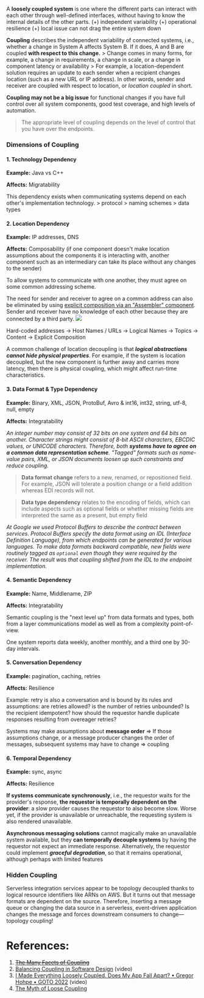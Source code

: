 A **loosely coupled system** is one where the different parts can interact with each other through well-defined interfaces, without having to know the internal details of the other parts.
	(+) independent variability
	(+) operational resilience
	(+) local issue can not drag the entire system down

**Coupling** describes the independent variability of connected systems, i.e., whether a change in System A affects System B. If it does, A and B are coupled **with respect to this change.**
	> Change comes in many forms, for example, a change in requirements, a change in scale, or a change in component latency or availability
	> For example, a location-dependent solution requires an update to each sender when a recipient changes location (such as a new URL or IP address). In other words, sender and receiver are coupled with respect to location, or _location coupled_ in short.

**Coupling may not be a big issue** for functional changes if you have full control over all system components, good test coverage, and high levels of automation.

> The appropriate level of coupling depends on the level of control that you have over the endpoints.

### Dimensions of Coupling

#### 1.  Technology Dependency

**Example:** Java vs C++

**Affects:** Migratability

This dependency exists when communicating systems depend on each other's implementation technology.
	> protocol
	> naming schemes
	> data types

#### 2. Location Dependency

**Example:** IP addresses, DNS

**Affects:** Composability (if one component doesn't make location assumptions about the components it is interacting with, another component such as an intermediary can take its place without any changes to the sender)

To allow systems to communicate with one another, they must agree on some common addressing scheme.

The need for sender and receiver to agree on a common address can also be eliminated by using [explicit composition via an "Assembler" component](https://www.enterpriseintegrationpatterns.com/ramblings/loanbroker_stepfunctions_pubsub.html#composition). Sender and receiver have no knowledge of each other because they are connected by a third party.
![](Pasted%20image%2020240623130120.png)

Hard-coded addresses → Host Names / URLs → Logical Names → Topics → Content → Explicit Composition

A common challenge of location decoupling is that ***logical abstractions cannot hide physical properties***. For example, if the system is location decoupled, but the new component is further away and carries more latency, then there is physical coupling, which might affect run-time characteristics.

#### 3. Data Format & Type Dependency

**Example:** Binary, XML, JSON, ProtoBuf, Avro & int16, int32, string, utf-8, null, empty

**Affects:** Integratability

*An integer number may consist of 32 bits on one system and 64 bits on another. Character strings might consist of 8-bit ASCII characters, EBCDIC values, or UNICODE characters. Therefore, both **systems have to agree on a common data representation scheme**. "Tagged" formats such as name-value pairs, XML, or JSON documents loosen up such constraints and reduce coupling.*

> **Data format change** refers to a new, renamed, or repositioned field. For example, JSON will tolerate a position change or a field addition whereas EDI records will not. 

> **Data type dependency** relates to the encoding of fields, which can include aspects such as optional fields or whether missing fields are interpreted the same as a present, but empty field

*At Google we used Protocol Buffers to describe the contract between services. Protocol Buffers specify the data format using an IDL (Interface Definition Language), from which endpoints can be generated for various languages. To make data formats backward compatible, new fields were routinely tagged as `optional` even though they were required by the receiver. The result was that coupling shifted from the IDL to the endpoint implementation.*

#### 4. Semantic Dependency

**Example:** Name, Middlename, ZIP

**Affects:** Integratability

Semantic coupling is the "next level up" from data formats and types, both from a layer communications model as well as from a complexity point-of-view. 

One system reports data weekly, another monthly, and a third one by 30-day intervals.

#### 5. Conversation Dependency

**Example:** pagination, caching, retries

**Affects:** Resilience 

Example: retry is also a conversation and is bound by its rules and assumptions: are retries allowed? is the number of retries unbounded? Is the recipient idempotent? how should the requestor handle duplicate responses resulting from overeager retries?

Systems may make assumptions about **message order** =>  If those assumptions change, or a message producer changes the order of messages, subsequent systems may have to change => coupling

#### 6. Temporal Dependency

**Example:** sync, async

**Affects:** Resilience 

**If systems communicate synchronously**, i.e., the requestor waits for the provider's response, **the requestor is temporally dependent on the provider**: a slow provider causes the requestor to also become slow. Worse yet, if the provider is unavailable or unreachable, the requesting system is also rendered unavailable.

**Asynchronous messaging solutions** cannot magically make an unavailable system available, but they **can temporally decouple systems** by having the requestor not expect an immediate response. Alternatively, the requestor could implement **_graceful degradation_**, so that it remains operational, although perhaps with limited features

### Hidden Coupling

Serverless integration services appear to be topology decoupled thanks to logical resource identifiers like ARNs on AWS. But it turns out that message formats are dependent on the source. Therefore, inserting a message queue or changing the data source in a serverless, event-driven application changes the message and forces downstream consumers to change—topology coupling!

# References:

1. ~~[The Many Facets of Coupling](https://www.enterpriseintegrationpatterns.com/ramblings/coupling_facets.html)~~
2. [Balancing Coupling in Software Design](https://www.youtube.com/watch?v=6indW7BSGZI) (video)
3. [I Made Everything Loosely Coupled. Does My App Fall Apart? • Gregor Hohpe • GOTO 2022](https://www.youtube.com/watch?v=w9a7eI6BlVc&list=PLEx5khR4g7PKxJBkaGmSDRywZ3aAZcwpK&index=7) (video)
4. [The Myth of Loose Coupling](https://dtornow225.substack.com/p/issue-45-the-myth-of-loose-coupling?r=1m9i62&utm_campaign=post&utm_medium=email&ref=blog.vvsevolodovich.dev&triedRedirect=true)